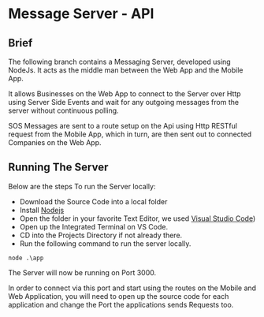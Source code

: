 # Message Server - API

## Brief
The following branch contains a Messaging Server, developed using NodeJs. It acts as the middle man between the Web App and the Mobile App.

It allows Businesses on the Web App to connect to the Server over Http using Server Side Events and wait for any outgoing messages from the server without continuous polling.

SOS Messages are sent to a route setup on the Api using Http RESTful request from the Mobile App, which in turn, are then sent out to connected Companies on the Web App.


## Running The Server
Below are the steps To run the Server locally:

* Download the Source Code into a local folder
* Install [Nodejs](https://nodejs.org/en/)
* Open the folder in your favorite Text Editor, we used [Visual Studio Code](https://code.visualstudio.com/download))
* Open up the Integrated Terminal on VS Code.
* CD into the Projects Directory if not already there.
* Run the following command to run the server locally.
```
node .\app
```

The Server will now be running on Port 3000. 

In order to connect via this port and start using the routes on the Mobile and Web Application, you will need to open up the source code for each application and change the Port the applications sends Requests too.
